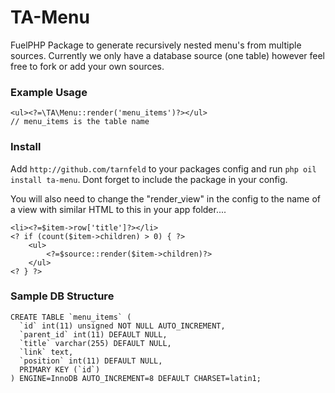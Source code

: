 # TA-Menu

FuelPHP Package to generate recursively nested menu's from multiple sources. Currently we only have a database source (one table) however feel free to fork or add your own sources.

### Example Usage

	<ul><?=\TA\Menu::render('menu_items')?></ul>
	// menu_items is the table name
	
### Install

Add `http://github.com/tarnfeld` to your packages config and run `php oil install ta-menu`. Dont forget to include the package in your config.

You will also need to change the "render_view" in the config to the name of a view with similar HTML to this in your app folder....

    <li><?=$item->row['title']?></li>
	<? if (count($item->children) > 0) { ?>
		<ul>
			<?=$source::render($item->children)?>
		</ul>
	<? } ?>

### Sample DB Structure

    CREATE TABLE `menu_items` (
	  `id` int(11) unsigned NOT NULL AUTO_INCREMENT,
	  `parent_id` int(11) DEFAULT NULL,
	  `title` varchar(255) DEFAULT NULL,
	  `link` text,
	  `position` int(11) DEFAULT NULL,
	  PRIMARY KEY (`id`)
	) ENGINE=InnoDB AUTO_INCREMENT=8 DEFAULT CHARSET=latin1;